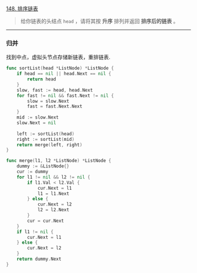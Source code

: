 [148. 排序链表](https://leetcode.cn/problems/sort-list/)

> 给你链表的头结点 `head` ，请将其按 **升序** 排列并返回 **排序后的链表** 。

---

### 归并

找到中点，虚拟头节点存储新链表，重排链表.

```go
func sortList(head *ListNode) *ListNode {
    if head == nil || head.Next == nil {
        return head
    }
    slow, fast := head, head.Next
    for fast != nil && fast.Next != nil {
        slow = slow.Next
        fast = fast.Next.Next
    }
    mid := slow.Next
    slow.Next = nil
    
    left := sortList(head)
    right := sortList(mid)
    return merge(left, right)
}

func merge(l1, l2 *ListNode) *ListNode {
    dummy := &ListNode{}
    cur := dummy
    for l1 != nil && l2 != nil {
        if l1.Val < l2.Val {
            cur.Next = l1
            l1 = l1.Next
        } else {
            cur.Next = l2
            l2 = l2.Next
        }
        cur = cur.Next
    }
    if l1 != nil {
        cur.Next = l1
    } else {
        cur.Next = l2
    }
    return dummy.Next
}
```



